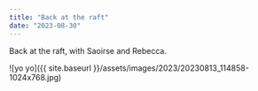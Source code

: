 ```yaml
---
title: "Back at the raft"
date: "2023-08-30"
---
```


Back at the raft, with Saoirse and Rebecca.

![yo yo]({{ site.baseurl }}/assets/images/2023/20230813_114858-1024x768.jpg)
